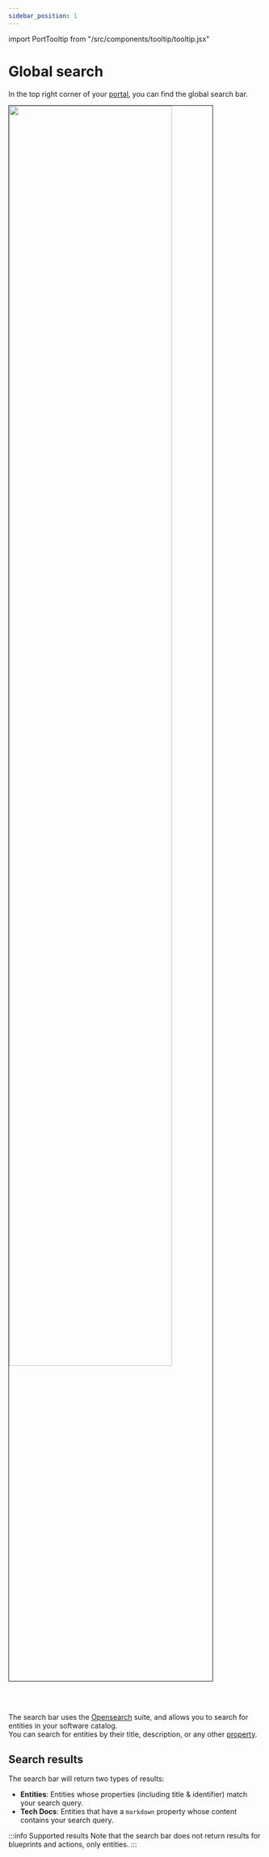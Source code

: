 ```yaml
---
sidebar_position: 1
---
```


import PortTooltip from "/src/components/tooltip/tooltip.jsx"

# Global search

In the top right corner of your [portal](https://app.getport.io/), you can find the global search bar.  

<img src='/img/software-catalog/search-in-port/globalSearchBar.png' width='80%' border='1px' />

<br/><br/>

The search bar uses the [Opensearch](https://opensearch.org/) suite, and allows you to search for <PortTooltip id="entity">entities</PortTooltip> in your software catalog.  
You can search for entities by their title, description, or any other [property](/build-your-software-catalog/customize-integrations/configure-data-model/setup-blueprint/properties/).


## Search results

The search bar will return two types of results:

- **Entities**: Entities whose properties (including title & identifier) match your search query. 
- **Tech Docs**: Entities that have a `markdown` property whose content contains your search query. 

:::info Supported results
Note that the search bar does not return results for blueprints and actions, only entities.
:::